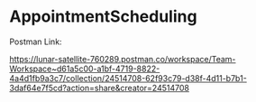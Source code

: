 # AppointmentScheduling

Postman Link:

https://lunar-satellite-760289.postman.co/workspace/Team-Workspace~d61a5c00-a1bf-4719-8822-4a4d1fb9a3c7/collection/24514708-62f93c79-d38f-4d11-b7b1-3daf64e7f5cd?action=share&creator=24514708
